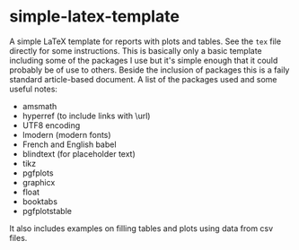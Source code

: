 # simple-latex-template
A simple LaTeX template for reports with plots and tables. See the ``tex`` file directly for some instructions. This is basically only a basic template including some of the packages I use but it's simple enough that it could probably be of use to others. Beside the inclusion of packages this is a faily standard article-based document. A list of the packages used and some useful notes:

* amsmath
* hyperref (to include links with \url)
* UTF8 encoding
* lmodern (modern fonts)
* French and English babel
* blindtext (for placeholder text)
* tikz
* pgfplots
* graphicx
* float
* booktabs
* pgfplotstable

It also includes examples on filling tables and plots using data from csv files.